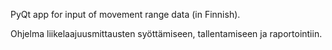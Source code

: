 PyQt app for input of movement range data (in Finnish).

Ohjelma liikelaajuusmittausten syöttämiseen, tallentamiseen ja raportointiin.

